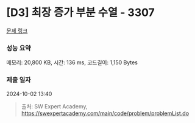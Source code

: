 # [D3] 최장 증가 부분 수열 - 3307 

[문제 링크](https://swexpertacademy.com/main/code/problem/problemDetail.do?contestProbId=AWBOKg-a6l0DFAWr) 

### 성능 요약

메모리: 20,800 KB, 시간: 136 ms, 코드길이: 1,150 Bytes

### 제출 일자

2024-10-02 13:40



> 출처: SW Expert Academy, https://swexpertacademy.com/main/code/problem/problemList.do